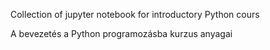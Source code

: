Collection of jupyter notebook for introductory Python cours

A bevezetés a Python programozásba kurzus anyagai
